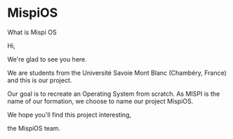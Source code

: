 # MispiOS
What is Mispi OS

Hi, 

We're glad to see you here.

We are students from the Université Savoie Mont Blanc (Chambéry, France) and this is our project.

Our goal is to recreate an Operating System from scratch.
As MISPI is the name of our formation, we choose to name our project MispiOS.

We hope you'll find this project interesting,

the MispiOS team.

